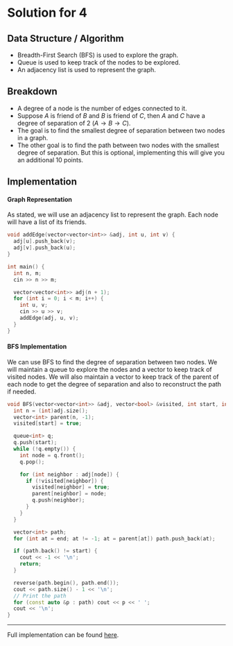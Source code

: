 # Solution for 4

## Data Structure / Algorithm

- Breadth-First Search (BFS) is used to explore the graph.
- Queue is used to keep track of the nodes to be explored.
- An adjacency list is used to represent the graph.

## Breakdown

- A degree of a node is the number of edges connected to it.
- Suppose $A$ is friend of $B$ and $B$ is friend of $C$, then $A$ and $C$ have a degree of separation of 2 ($A \to B \to C$).
- The goal is to find the smallest degree of separation between two nodes in a graph.
- The other goal is to find the path between two nodes with the smallest degree of separation. But this is optional, implementing this will give you an additional 10 points.

## Implementation

#### Graph Representation

As stated, we will use an adjacency list to represent the graph. Each node will have a list of its friends.

```cpp
void addEdge(vector<vector<int>> &adj, int u, int v) {
  adj[u].push_back(v);
  adj[v].push_back(u);
}

int main() {
  int n, m;
  cin >> n >> m;

  vector<vector<int>> adj(n + 1);
  for (int i = 0; i < m; i++) {
    int u, v;
    cin >> u >> v;
    addEdge(adj, u, v);
  }
}
```

#### BFS Implementation

We can use BFS to find the degree of separation between two nodes. We will maintain a queue to explore the nodes and a vector to keep track of visited nodes. We will also maintain a vector to keep track of the parent of each node to get the degree of separation and also to reconstruct the path if needed.

```cpp
void BFS(vector<vector<int>> &adj, vector<bool> &visited, int start, int end) {
  int n = (int)adj.size();
  vector<int> parent(n, -1);
  visited[start] = true;

  queue<int> q;
  q.push(start);
  while (!q.empty()) {
    int node = q.front();
    q.pop();

    for (int neighbor : adj[node]) {
      if (!visited[neighbor]) {
        visited[neighbor] = true;
        parent[neighbor] = node;
        q.push(neighbor);
      }
    }
  }

  vector<int> path;
  for (int at = end; at != -1; at = parent[at]) path.push_back(at);

  if (path.back() != start) {
    cout << -1 << '\n';
    return;
  }

  reverse(path.begin(), path.end());
  cout << path.size() - 1 << '\n';
  // Print the path
  for (const auto &p : path) cout << p << ' ';
  cout << '\n';
}
```

---

Full implementation can be found [here](4.cpp).
